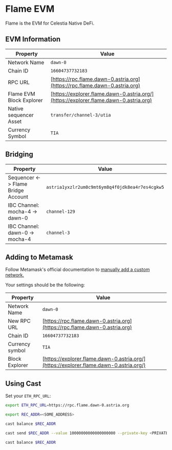# Flame EVM

Flame is the EVM for Celestia Native DeFi.

## EVM Information

| Property | Value |
|-----|-----|
| Network Name | `dawn-0` |
| Chain ID | `16604737732183` |
| RPC URL | [https://rpc.flame.dawn-0.astria.org](https://rpc.flame.dawn-0.astria.org) |
| Flame EVM Block Explorer | [https://explorer.flame.dawn-0.astria.org/](https://explorer.flame.dawn-0.astria.org) |
| Native sequencer Asset | `transfer/channel-3/utia` |
| Currency Symbol | `TIA` |

## Bridging

| Property | Value |
|-----|-----|
| Sequencer <-> Flame Bridge Account | `astria1yxzlr2um0c9mt6ym8q4f0jdk8ea4r7es4cgkw5` |
| IBC Channel: mocha-4 -> dawn-0 | `channel-129` |
| IBC Channel: dawn-0 -> mocha-4 | `channel-3` |

## Adding to Metamask

Follow Metamask's official documentation to [manually add a custom network.](https://support.metamask.io/hc/en-us/articles/360043227612-How-to-add-a-custom-network-RPC#h_01G63GGJ83DGDRCS2ZWXM37CV5)

Your settings should be the following:

| Property | Value |
| --- | --- |
| Network Name | `dawn-0` |
| New RPC URL | [https://rpc.flame.dawn-0.astria.org](https://rpc.flame.dawn-0.astria.org) |
| Chain ID | `16604737732183` |
| Currency symbol | `TIA` |
| Block Explorer | [https://explorer.flame.dawn-0.astria.org/](https://explorer.flame.dawn-0.astria.org/) |

## Using Cast

Set your `ETH_RPC_URL`:

```bash
export ETH_RPC_URL=https://rpc.flame.dawn-0.astria.org
```

```bash
export REC_ADDR=<SOME_ADDRESS>
```

```bash
cast balance $REC_ADDR
```

```bash
cast send $REC_ADDR --value 10000000000000000000 --private-key <PRIVATE-KEY>
```

```bash
cast balance $REC_ADDR
```
